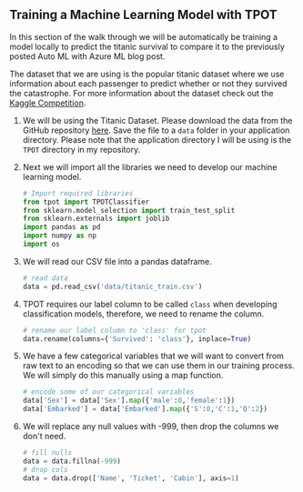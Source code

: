 ## Training a Machine Learning Model with TPOT

In this section of the walk through we will be automatically be training a model locally to predict the titanic survival to compare it to the previously posted Auto ML with Azure ML blog post.  

The dataset that we are using is the popular titanic dataset where we use information about each passenger to predict whether or not they survived the catastrophe. For more information about the dataset check out the [Kaggle Competition](https://www.kaggle.com/c/titanic).  

1. We will be using the Titanic Dataset. Please download the data from the GitHub repository [here](). Save the file to a `data` folder in your application directory. Please note that the application directory I will be using is the `TPOT` directory in my repository. 

1. Next we will import all the libraries we need to develop our machine learning model.  
    ```python
    # Import required libraries
    from tpot import TPOTClassifier
    from sklearn.model_selection import train_test_split
    from sklearn.externals import joblib
    import pandas as pd 
    import numpy as np
    import os
    ```

1. We will read our CSV file into a pandas dataframe. 
    ```python
    # read data
    data = pd.read_csv('data/titanic_train.csv')
    ```

1. TPOT requires our label column to be called `class` when developing classification models, therefore, we need to rename the column. 
    ```python
    # rename our label column to 'class' for tpot
    data.rename(columns={'Survived': 'class'}, inplace=True)
    ```

1. We have a few categorical variables that we will want to convert from raw text to an encoding so that we can use them in our training process. We will simply do this manually using a map function.  
    ```python
    # encode some of our categorical variables
    data['Sex'] = data['Sex'].map({'male':0,'female':1})
    data['Embarked'] = data['Embarked'].map({'S':0,'C':1,'Q':2})
    ```

1. We will replace any null values with -999, then drop the columns we don't need. 
    ```python
    # fill nulls
    data = data.fillna(-999)
    # drop cols
    data = data.drop(['Name', 'Ticket', 'Cabin'], axis=1)
    ```


